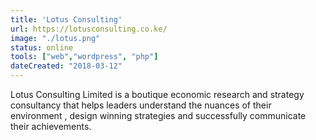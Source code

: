 ```yaml
---
title: 'Lotus Consulting'
url: https://lotusconsulting.co.ke/
image: "./lotus.png"
status: online
tools: ["web","wordpress", "php"]
dateCreated: "2018-03-12"
---
```


Lotus Consulting Limited is a boutique economic research and strategy consultancy that helps leaders understand the nuances of their environment , design winning strategies and successfully communicate their achievements.